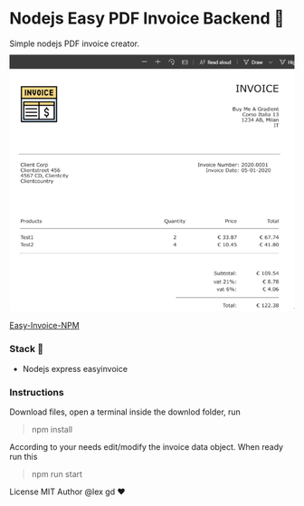 # Nodejs Easy PDF Invoice Backend 🚀
Simple nodejs PDF invoice creator.
![EasyInvoice](/img/invoice-front.png)

[Easy-Invoice-NPM](https://www.npmjs.com/package/easyinvoice)

### Stack 🍔
* Nodejs express easyinvoice

### Instructions
Download files, open a terminal inside the downlod folder, run 
> npm install

According to your needs edit/modify the invoice data object.
When ready run this
> npm run start

License MIT
Author @lex gd ❤️